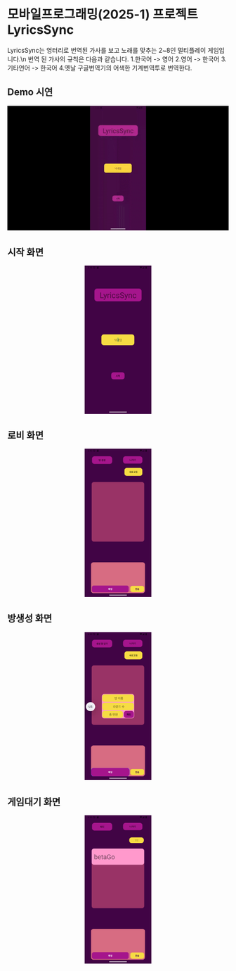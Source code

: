 # 모바일프로그래밍(2025-1) 프로젝트 LyricsSync
LyricsSync는 엉터리로 번역된 가사를 보고 노래를 맞추는 2~8인 멀티플레이 게임입니다.\n 
  번역 된 가사의 규칙은 다음과 같습니다.
  1.한국어 -> 영어
  2.영어 -> 한국어
  3.기타언어 -> 한국어
  4.옛날 구글번역기의 어색한 기계번역투로 번역한다.

## Demo 시연
<p align="center">
  <img src="https://github.com/DoorWarning/LyricsSync/blob/master/Demo/demo.gif" alt="demo gif">
</p>

## 시작 화면
<p align="center">
  <img src= "https://github.com/DoorWarning/LyricsSync/blob/master/Demo/StartScreen.png" alt="startscreen" width="30%">
</p>

## 로비 화면
<p align="center">
  <img src= "https://github.com/DoorWarning/LyricsSync/blob/master/Demo/LobbyScreen.png" alt="lobbyscreen" width="30%">
</p>

## 방생성 화면
<p align="center">
  <img src= "https://github.com/DoorWarning/LyricsSync/blob/master/Demo/CreateRoomScreen.png" alt="createscreen" width="30%">
</p>

## 게임대기 화면
<p align="center">
  <img src= "https://github.com/DoorWarning/LyricsSync/blob/master/Demo/GameRoomScreen.png" alt="gameroomscreen" width="30%">
</p>
